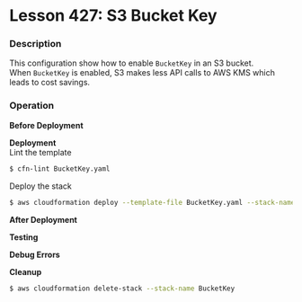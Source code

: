 # Lesson 427: S3 Bucket Key

### Description

This configuration show how to enable `BucketKey` in an S3 bucket.  
When `BucketKey` is enabled, S3 makes less API calls to AWS KMS which leads to cost savings.

### Operation

**Before Deployment**

**Deployment**  
Lint the template

```bash
$ cfn-lint BucketKey.yaml
```

Deploy the stack

```bash
$ aws cloudformation deploy --template-file BucketKey.yaml --stack-name BucketKey
```

**After Deployment**

**Testing**

**Debug Errors**

**Cleanup**

```bash
$ aws cloudformation delete-stack --stack-name BucketKey
```

